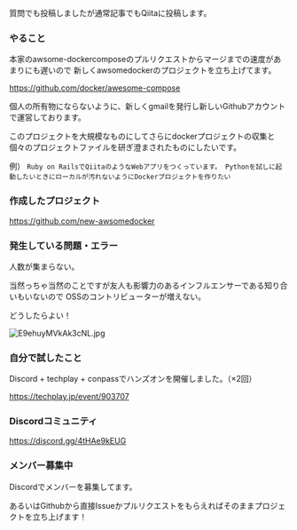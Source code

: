 <!--
title:   DockerのOSSプロジェクトを立ち上げる話【募集中】
tags:    Docker,OSS,discord,docker-compose,コミュニティ
id:      34c62166e44221b76773
private: false
-->
質問でも投稿しましたが通常記事でもQiitaに投稿します。

### やること

本家のawsome-dockercomposeのプルリクエストからマージまでの速度があまりにも遅いので
新しくawsomedockerのプロジェクトを立ち上げてます。

https://github.com/docker/awesome-compose

個人の所有物にならないように、新しくgmailを発行し新しいGithubアカウントで運営しております。

このプロジェクトを大規模なものにしてさらにdockerプロジェクトの収集と個々のプロジェクトファイルを研ぎ澄まされたものにしたいです。

例）
`
Ruby on RailsでQiitaのようなWebアプリをつくっています。
Pythonを試しに起動したいときにローカルが汚れないようにDockerプロジェクトを作りたい
`

### 作成したプロジェクト

https://github.com/new-awsomedocker


### 発生している問題・エラー

人数が集まらない。

当然っちゃ当然のことですが友人も影響力のあるインフルエンサーである知り合いもいないので
OSSのコントリビューターが増えない。

どうしたらよい！

![E9ehuyMVkAk3cNL.jpg](https://qiita-image-store.s3.ap-northeast-1.amazonaws.com/0/1678228/c2faa37d-cbfd-258e-f464-926722266a8c.jpeg)





### 自分で試したこと

Discord + techplay + conpassでハンズオンを開催しました。（×2回）

https://techplay.jp/event/903707

### Discordコミュニティ

https://discord.gg/4tHAe9kEUG


### メンバー募集中

Discordでメンバーを募集してます。

あるいはGithubから直接Issueかプルリクエストをもらえればそのままプロジェクトを立ち上げます！